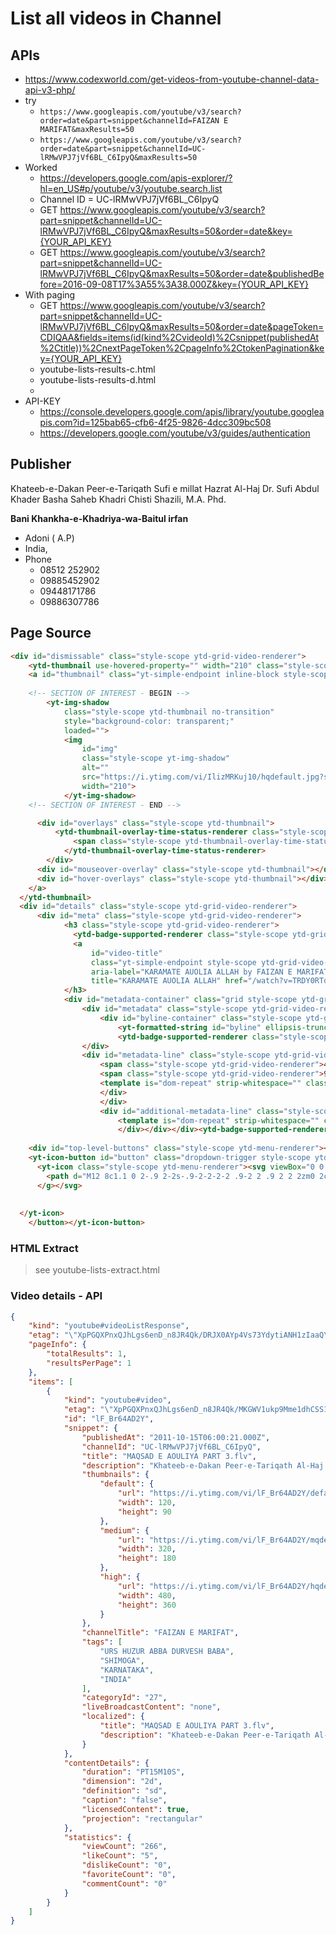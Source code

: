 # List all videos in Channel

## APIs
- https://www.codexworld.com/get-videos-from-youtube-channel-data-api-v3-php/
- try
	- `https://www.googleapis.com/youtube/v3/search?order=date&part=snippet&channelId=FAIZAN E MARIFAT&maxResults=50`
	- `https://www.googleapis.com/youtube/v3/search?order=date&part=snippet&channelId=UC-lRMwVPJ7jVf6BL_C6IpyQ&maxResults=50`
- Worked
	- https://developers.google.com/apis-explorer/?hl=en_US#p/youtube/v3/youtube.search.list
	- Channel ID = UC-lRMwVPJ7jVf6BL_C6IpyQ
	- GET https://www.googleapis.com/youtube/v3/search?part=snippet&channelId=UC-lRMwVPJ7jVf6BL_C6IpyQ&maxResults=50&order=date&key={YOUR_API_KEY}
	- GET https://www.googleapis.com/youtube/v3/search?part=snippet&channelId=UC-lRMwVPJ7jVf6BL_C6IpyQ&maxResults=50&order=date&publishedBefore=2016-09-08T17%3A55%3A38.000Z&key={YOUR_API_KEY}
- With paging
	- GET https://www.googleapis.com/youtube/v3/search?part=snippet&channelId=UC-lRMwVPJ7jVf6BL_C6IpyQ&maxResults=50&order=date&pageToken=CDIQAA&fields=items(id(kind%2CvideoId)%2Csnippet(publishedAt%2Ctitle))%2CnextPageToken%2CpageInfo%2CtokenPagination&key={YOUR_API_KEY}
	- youtube-lists-results-c.html
	- youtube-lists-results-d.html
	- 
- API-KEY
	- https://console.developers.google.com/apis/library/youtube.googleapis.com?id=125bab65-cfb6-4f25-9826-4dcc309bc508
	- https://developers.google.com/youtube/v3/guides/authentication


## Publisher
Khateeb-e-Dakan Peer-e-Tariqath Sufi e millat Hazrat Al-Haj Dr. Sufi Abdul Khader Basha Saheb Khadri Chisti Shazili, M.A. Phd. 

**Bani Khankha-e-Khadriya-wa-Baitul irfan**
- Adoni ( A.P) 
- India,
- Phone 
	- 08512 252902
	- 09885452902
	- 09448171786
	- 09886307786


## Page Source
```html
<div id="dismissable" class="style-scope ytd-grid-video-renderer">
	<ytd-thumbnail use-hovered-property="" width="210" class="style-scope ytd-grid-video-renderer">
	<a id="thumbnail" class="yt-simple-endpoint inline-block style-scope ytd-thumbnail" aria-hidden="true" tabindex="-1" rel="null" href="/watch?v=TRDY0RTdx6U">
	
	<!-- SECTION OF INTEREST - BEGIN -->
		<yt-img-shadow
			class="style-scope ytd-thumbnail no-transition"
			style="background-color: transparent;"
			loaded="">
			<img
				id="img"
				class="style-scope yt-img-shadow"
				alt=""
				src="https://i.ytimg.com/vi/IlizMRKuj10/hqdefault.jpg?sqp=-oaymwEjCPYBEIoBSFryq4qpAxUIARUAAAAAGAElAADIQj0AgKJDeAE=&amp;rs=AOn4CLCMFU5soOxyW6hxPb7JHT9gVlC0qQ"
				width="210">
			</yt-img-shadow>
	<!-- SECTION OF INTEREST - END -->

      <div id="overlays" class="style-scope ytd-thumbnail">
		  <ytd-thumbnail-overlay-time-status-renderer class="style-scope ytd-thumbnail" overlay-style="DEFAULT">
			  <span class="style-scope ytd-thumbnail-overlay-time-status-renderer" aria-label="4 minutes, 52 seconds">4:52</span>
			</ytd-thumbnail-overlay-time-status-renderer>
		</div>
      <div id="mouseover-overlay" class="style-scope ytd-thumbnail"></div>
      <div id="hover-overlays" class="style-scope ytd-thumbnail"></div>
    </a>
  </ytd-thumbnail>
  <div id="details" class="style-scope ytd-grid-video-renderer">
	  <div id="meta" class="style-scope ytd-grid-video-renderer">
		  	<h3 class="style-scope ytd-grid-video-renderer">
			  <ytd-badge-supported-renderer class="style-scope ytd-grid-video-renderer" disable-upgrade="" hidden=""></ytd-badge-supported-renderer>
			  <a 
				  id="video-title" 
				  class="yt-simple-endpoint style-scope ytd-grid-video-renderer" 
				  aria-label="KARAMATE AUOLIA ALLAH by FAIZAN E MARIFAT 9 years ago 4 minutes, 52 seconds 40,965 views" 
				  title="KARAMATE AUOLIA ALLAH" href="/watch?v=TRDY0RTdx6U">KARAMATE AUOLIA ALLAH</a>
			</h3>
			<div id="metadata-container" class="grid style-scope ytd-grid-video-renderer" meta-block="">
				<div id="metadata" class="style-scope ytd-grid-video-renderer">
					<div id="byline-container" class="style-scope ytd-grid-video-renderer" hidden="">
						<yt-formatted-string id="byline" ellipsis-truncate="" class="style-scope ytd-grid-video-renderer" title=""></yt-formatted-string>
						<ytd-badge-supported-renderer class="style-scope ytd-grid-video-renderer" disable-upgrade="" hidden=""></ytd-badge-supported-renderer>
				</div>
				<div id="metadata-line" class="style-scope ytd-grid-video-renderer">
					<span class="style-scope ytd-grid-video-renderer">40K views</span>
					<span class="style-scope ytd-grid-video-renderer">9 years ago</span>
					<template is="dom-repeat" strip-whitespace="" class="style-scope ytd-grid-video-renderer"></template>
					</div>
					</div>
					<div id="additional-metadata-line" class="style-scope ytd-grid-video-renderer">
						<template is="dom-repeat" strip-whitespace="" class="style-scope ytd-grid-video-renderer"></template>
						</div></div></div><ytd-badge-supported-renderer class="style-scope ytd-grid-video-renderer" disable-upgrade="" hidden=""></ytd-badge-supported-renderer><div id="menu" class="style-scope ytd-grid-video-renderer"><ytd-menu-renderer class="style-scope ytd-grid-video-renderer">
    
    <div id="top-level-buttons" class="style-scope ytd-menu-renderer"></div>
    <yt-icon-button id="button" class="dropdown-trigger style-scope ytd-menu-renderer"><button id="button" class="style-scope yt-icon-button" aria-label="Action menu">
      <yt-icon class="style-scope ytd-menu-renderer"><svg viewBox="0 0 24 24" preserveAspectRatio="xMidYMid meet" focusable="false" style="pointer-events: none; display: block; width: 100%; height: 100%;" class="style-scope yt-icon"><g class="style-scope yt-icon">
        <path d="M12 8c1.1 0 2-.9 2-2s-.9-2-2-2-2 .9-2 2 .9 2 2 2zm0 2c-1.1 0-2 .9-2 2s.9 2 2 2 2-.9 2-2-.9-2-2-2zm0 6c-1.1 0-2 .9-2 2s.9 2 2 2 2-.9 2-2-.9-2-2-2z" class="style-scope yt-icon"></path>
      </g></svg>
    
    
  </yt-icon>
	</button></yt-icon-button>
```

### HTML Extract
> see youtube-lists-extract.html

### Video details - API
```json
{
	"kind": "youtube#videoListResponse",
	"etag": "\"XpPGQXPnxQJhLgs6enD_n8JR4Qk/DRJX0AYp4Vs73YdytiANH1zIaaQ\"",
	"pageInfo": {
		"totalResults": 1,
		"resultsPerPage": 1
	},
	"items": [
		{
			"kind": "youtube#video",
			"etag": "\"XpPGQXPnxQJhLgs6enD_n8JR4Qk/MKGWV1ukp9Mme1dhCSS1AkFoNDQ\"",
			"id": "lF_Br64AD2Y",
			"snippet": {
				"publishedAt": "2011-10-15T06:00:21.000Z",
				"channelId": "UC-lRMwVPJ7jVf6BL_C6IpyQ",
				"title": "MAQSAD E AOULIYA PART 3.flv",
				"description": "Khateeb-e-Dakan Peer-e-Tariqath Al-Haj Dr. Sufi Abdul Khader Basha Saheb Khadri Chisti Shazili, M.A. Phd. Bani Khankha-e-Khadriya-wa-Baitul irfan,Adoni ( A.P) India,Phone 08512 252902,09885452902,09448171786,09886307786",
				"thumbnails": {
					"default": {
						"url": "https://i.ytimg.com/vi/lF_Br64AD2Y/default.jpg",
						"width": 120,
						"height": 90
					},
					"medium": {
						"url": "https://i.ytimg.com/vi/lF_Br64AD2Y/mqdefault.jpg",
						"width": 320,
						"height": 180
					},
					"high": {
						"url": "https://i.ytimg.com/vi/lF_Br64AD2Y/hqdefault.jpg",
						"width": 480,
						"height": 360
					}
				},
				"channelTitle": "FAIZAN E MARIFAT",
				"tags": [
					"URS HUZUR ABBA DURVESH BABA",
					"SHIMOGA",
					"KARNATAKA",
					"INDIA"
				],
				"categoryId": "27",
				"liveBroadcastContent": "none",
				"localized": {
					"title": "MAQSAD E AOULIYA PART 3.flv",
					"description": "Khateeb-e-Dakan Peer-e-Tariqath Al-Haj Dr. Sufi Abdul Khader Basha Saheb Khadri Chisti Shazili, M.A. Phd. Bani Khankha-e-Khadriya-wa-Baitul irfan,Adoni ( A.P) India,Phone 08512 252902,09885452902,09448171786,09886307786"
				}
			},
			"contentDetails": {
				"duration": "PT15M10S",
				"dimension": "2d",
				"definition": "sd",
				"caption": "false",
				"licensedContent": true,
				"projection": "rectangular"
			},
			"statistics": {
				"viewCount": "266",
				"likeCount": "5",
				"dislikeCount": "0",
				"favoriteCount": "0",
				"commentCount": "0"
			}
		}
	]
}
```
